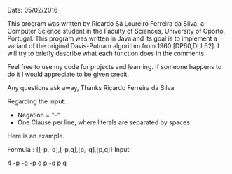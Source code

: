 Date: 05/02/2016
 
This program was written by Ricardo Sá Loureiro Ferreira da Silva,
a Computer Science student in the Faculty of Sciences, University of Oporto, Portugal.
This program was written in Java and its goal is
to implement a variant of the original Davis-Putnam algorithm from 1960 [DP60,DLL62].
I will try to briefly describe what each function does in the comments.
  
Feel free to use my code for projects and learning. If someone happens to do it I would
appreciate to be given credit.
  
Any questions ask away,
Thanks
Ricardo Ferreira da Silva

Regarding the input:

- Negation = "-"
- One Clause per line, where literals are separated by spaces.

Here is an example.

Formula : {[-p,-q],[-p,q],[p,-q],[p,q]}
Input:

4
-p -q
-p q
p -q
p q


